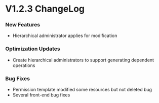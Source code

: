 # V1.2.3 ChangeLog 

### New Features
* Hierarchical administrator applies for modification

### Optimization Updates
* Create hierarchical administrators to support generating dependent operations

### Bug Fixes
* Permission template modified some resources but not deleted bug
* Several front-end bug fixes
